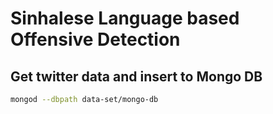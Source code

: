 # Sinhalese Language based Offensive Detection

## Get twitter data and insert to Mongo DB

```bash
mongod --dbpath data-set/mongo-db
```